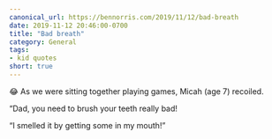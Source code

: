 ```yaml
---
canonical_url: https://bennorris.com/2019/11/12/bad-breath
date: 2019-11-12 20:46:00-0700
title: "Bad breath"
category: General
tags:
- kid quotes
short: true
---
```


😂 As we were sitting together playing games, Micah (age 7) recoiled.

“Dad, you need to brush your teeth really bad!

“I smelled it by getting some in my mouth!”
